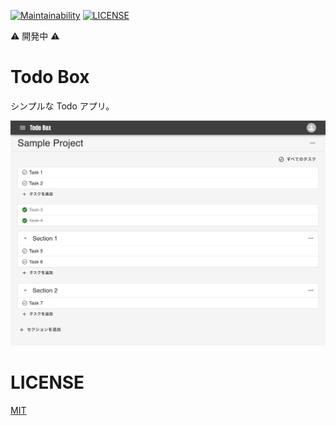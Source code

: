 [![Maintainability](https://api.codeclimate.com/v1/badges/732eaa20419adf1394f6/maintainability)](https://codeclimate.com/github/koki-develop/todobox/maintainability)
[![LICENSE](https://img.shields.io/github/license/koki-develop/todobox?style=plastic)](./LICENSE)

:warning: 開発中 :warning:

# Todo Box

シンプルな Todo アプリ。

![](./README/screenshot.png)

# LICENSE

[MIT](./LICENSE)
